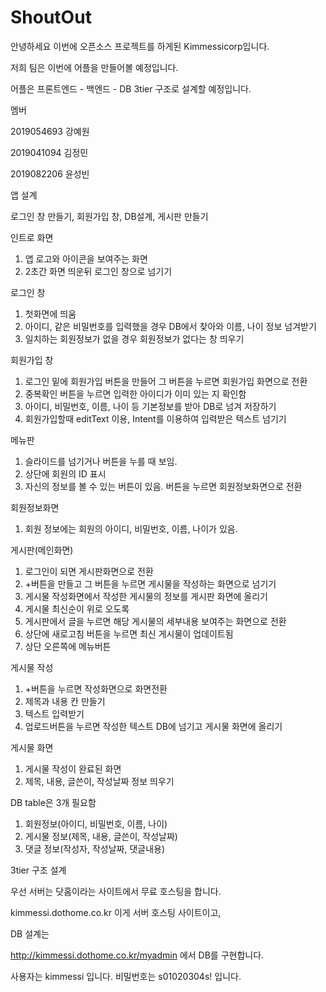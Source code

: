 # ShoutOut

안녕하세요 이번에 오픈소스 프로젝트를 하게된 Kimmessicorp입니다.

저희 팀은 이번에  어플을 만들어볼 예정입니다.

어플은 프론트엔드 - 백엔드 - DB 3tier 구조로 설계할 예정입니다.

멤버

2019054693 강예원

2019041094 김정민

2019082206 윤성빈

앱 설계

로그인 창 만들기, 회원가입 창, DB설계, 게시판 만들기

인트로 화면
1. 앱 로고와 아이콘을 보여주는 화면
2. 2초간 화면 띄운뒤 로그인 창으로 넘기기

로그인 창
1. 첫화면에 띄움
2. 아이디, 같은 비밀번호를 입력했을 경우 DB에서 찾아와 이름, 나이 정보 넘겨받기
3. 일치하는 회원정보가 없을 경우 회원정보가 없다는 창 띄우기

회원가입 창
1. 로그인 밑에 회원가입 버튼을 만들어 그 버튼을 누르면 회원가입 화면으로 전환
2. 중복확인 버튼을 누르면 입력한 아이디가 이미 있는 지 확인함
3. 아이디, 비밀번호, 이름, 나이 등 기본정보를 받아 DB로 넘겨 저장하기
4. 회원가입할때 editText 이용, Intent를 이용하여 입력받은 텍스트 넘기기

메뉴판
1. 슬라이드를 넘기거나 버튼을 누를 때 보임.
2. 상단에 회원의 ID 표시
3. 자신의 정보를 볼 수 있는 버튼이 있음. 버튼을 누르면 회원정보화면으로 전환

회원정보화면
1. 회원 정보에는 회원의 아이디, 비밀번호, 이름, 나이가 있음.

게시판(메인화면)
1. 로그인이 되면 게시판화면으로 전환
2. +버튼을 만들고 그 버튼을 누르면 게시물을 작성하는 화면으로 넘기기
3. 게시물 작성화면에서 작성한 게시물의 정보를 게시판 화면에 올리기
4. 게시물 최신순이 위로 오도록
5. 게시판에서 글을 누르면 해당 게시물의 세부내용 보여주는 화면으로 전환
6. 상단에 새로고침 버튼을 누르면 최신 게시물이 업데이트됨
7. 상단 오른쪽에 메뉴버튼

게시물 작성
1. +버튼을 누르면 작성화면으로 화면전환
2. 제목과 내용 칸 만들기
2. 텍스트 입력받기
3. 업로드버튼을 누르면 작성한 텍스트 DB에 넘기고 게시물 화면에 올리기

게시물 화면
1. 게시물 작성이 완료된 화면
2. 제목, 내용, 글쓴이, 작성날짜 정보 띄우기

DB table은 3개 필요함
1. 회원정보(아이디, 비밀번호, 이름, 나이)
2. 게시물 정보(제목, 내용, 글쓴이, 작성날짜)
3. 댓글 정보(작성자, 작성날짜, 댓글내용)

3tier 구조 설계

우선 서버는 닷홈이라는 사이트에서 무료 호스팅을 합니다.

kimmessi.dothome.co.kr 이게 서버 호스팅 사이트이고,

DB 설계는 

http://kimmessi.dothome.co.kr/myadmin 에서 DB를 구현합니다. 

사용자는 kimmessi 입니다.
비밀번호는 s01020304s! 입니다.




